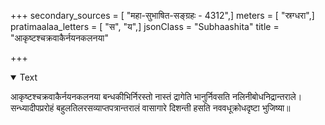 +++
secondary_sources = [ "महा-सुभाषित-सङ्ग्रहः - 4312",]
meters = [ "स्रग्धरा",]
pratimaalaa_letters = [ "स", "य",]
jsonClass = "Subhaashita"
title = "आकृष्टश्चक्रवाकैर्नयनकलनया"

+++

<details open><summary>Text</summary>

आकृष्टश्चक्रवाकैर्नयनकलनया बन्धकीभिर्निरस्तो नास्तं द्रागेति भानुर्निवसति नलिनीबोधनिद्रान्तराले।  
सन्ध्यादीपप्ररोहं बहुलतिलरसव्याप्तपत्रान्तरालं वासागारे दिशन्ती हसति नववधूक्रोधदृष्टा भुजिष्या॥
</details>
